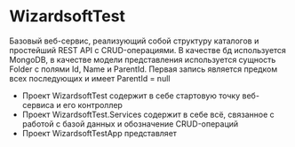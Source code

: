 # WizardsoftTest
Базовый веб-сервис, реализующий собой структуру каталогов и простейший REST API с CRUD-операциями.
В качестве бд используется MongoDB, в качестве модели представления используется сущность Folder с полями Id, Name и ParentId. Первая запись является предком всех последующих и имеет ParentId = null

- Проект WizardsoftTest содержит в себе стартовую точку веб-сервиса и его контроллер
- Проект WizardsoftTest.Services содержит в себе всё, связанное с работой с базой данных и обозначение CRUD-операций
- Проект WizardsoftTestApp представляет
